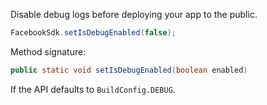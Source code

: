 Disable debug logs before deploying your app to the public.

```java
FacebookSdk.setIsDebugEnabled(false);
```

Method signature:
```java
public static void setIsDebugEnabled(boolean enabled)
```

If the API defaults to `BuildConfig.DEBUG`.
